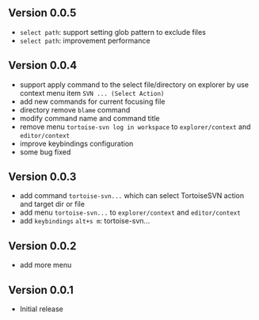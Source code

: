 ## Version 0.0.5
* `select path`: support setting glob pattern to exclude files
* `select path`: improvement performance

## Version 0.0.4
* support apply command to the select file/directory on explorer by use context menu item `SVN ... (Select Action) `
* add new commands for current focusing file
* directory remove `blame` command
* modify command name and command title
* remove menu `tortoise-svn log in workspace` to `explorer/context` and `editor/context` 
* improve keybindings configuration
* some bug fixed

## Version 0.0.3
* add command `tortoise-svn...` which can select TortoiseSVN action and target dir or file
* add menu `tortoise-svn...` to `explorer/context` and `editor/context` 
* add `keybindings` `alt+s m`: tortoise-svn...

## Version 0.0.2
* add more menu

## Version 0.0.1
* Initial release